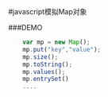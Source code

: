 #javascript模拟Map对象

###DEMO
```javascript
    var mp = new Map();
	mp.put("key","value");
	mp.size();
	mp.toString();
	mp.values();
	mp.entrySet()
	....
```